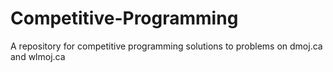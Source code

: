 # Competitive-Programming

A repository for competitive programming solutions to problems on dmoj.ca and wlmoj.ca
